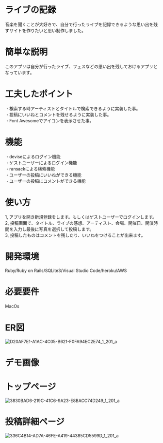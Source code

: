 # ライブの記録
音楽を聞くことが大好きで、自分で行ったライブを記録できるような思い出を残すサイトを作りたいと思い制作しました。  

# 簡単な説明
このアプリは自分が行ったライブ、フェスなどの思い出を残しておけるアプリとなっています。  

# 工夫したポイント  
・検索する時アーティストとタイトルで検索できるように実装した事。  
・投稿にいいねとコメントを残せるように実装した事。  
・Font Awesomeでアイコンを表示させた事。  

# 機能
・deviseによるログイン機能  
・ゲストユーザーによるログイン機能  
・ransackによる検索機能  
・ユーザーの投稿にいいねができる機能  
・ユーザーの投稿にコメントができる機能  

# 使い方
1, アプリを開き新規登録をします。もしくはゲストユーザーでログインします。  
2, 投稿画面で、タイトル、ライブの感想、アーティスト、会場、開催日、開演時間を入力し最後に写真を選択して投稿します。  
3, 投稿したものはコメントを残したり、いいねをつけることが出来ます。  

# 開発環境
Ruby/Ruby on Rails/SQLite3/Visual Studio Code/heroku/AWS

# 必要要件
MacOs　　

# ER図
![D20AF7E1-A1AC-4C05-B621-F0FA94EC2E74_1_201_a](https://user-images.githubusercontent.com/85857291/158049820-129cecf5-7638-4723-8156-62386f6624af.jpeg)  

# デモ画像
# トップページ
![3830BAD6-219C-41C6-9A23-E8BACC74D249_1_201_a](https://user-images.githubusercontent.com/85857291/158050001-0f937f33-8355-4176-a856-dba314e4231f.jpeg)
# 投稿詳細ページ
![336C4B14-AD7A-46FE-A419-44385CD5599D_1_201_a](https://user-images.githubusercontent.com/85857291/158050033-357224d4-b7a8-44cb-8129-2d2f6b9b8e56.jpeg)  
